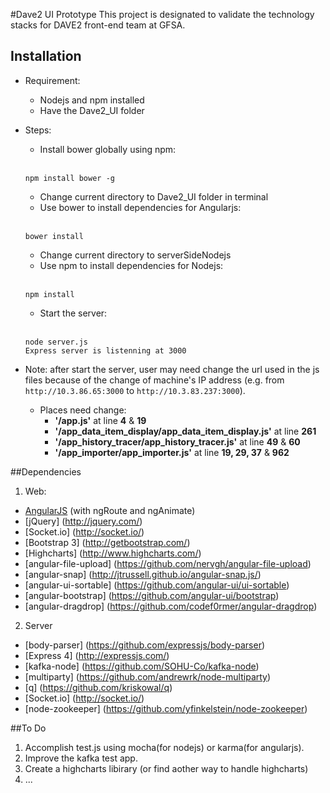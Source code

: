 #Dave2 UI Prototype
  This project is designated to validate the technology stacks for DAVE2 front-end team at GFSA.
## Installation

* Requirement: 
  * Nodejs and npm installed
  * Have the Dave2_UI folder
  
* Steps:
  * Install bower globally using npm:
  <br><br>
  ```
  npm install bower -g
  ```
  * Change current directory to Dave2_UI folder in terminal
  * Use bower to install dependencies for Angularjs:
  <br><br>
  ```
  bower install
  ```
  * Change current directory to serverSideNodejs
  * Use npm to install dependencies for Nodejs:
  <br><br>
  ```
  npm install
  ```
  * Start the server:
  <br><br>
  ```
  node server.js
  Express server is listenning at 3000
  ```
* Note: 
after start the server, user may need change the url used in the js files because of the change of machine's IP address (e.g. from `http://10.3.86.65:3000` to `http://10.3.83.237:3000`).
  - Places need change:
    - **'/app.js'** at line **4** & **19**
    - **'/app_data_item_display/app_data_item_display.js'** at line **261**
    - **'/app_history_tracer/app_history_tracer.js'** at line **49** & **60**
    - **'/app_importer/app_importer.js'** at line **19, 29, 37** & **962**
  

##Dependencies
1. Web:
  - [AngularJS](https://angularjs.org/) (with ngRoute and ngAnimate) 
  - [jQuery] (http://jquery.com/)
  - [Socket.io] (http://socket.io/)
  - [Bootstrap 3] (http://getbootstrap.com/)
  - [Highcharts] (http://www.highcharts.com/)
  - [angular-file-upload] (https://github.com/nervgh/angular-file-upload)
  - [angular-snap] (http://jtrussell.github.io/angular-snap.js/)
  - [angular-ui-sortable] (https://github.com/angular-ui/ui-sortable)
  - [angular-bootstrap] (https://github.com/angular-ui/bootstrap)
  - [angular-dragdrop] (https://github.com/codef0rmer/angular-dragdrop)

2. Server
  - [body-parser] (https://github.com/expressjs/body-parser)
  - [Express 4] (http://expressjs.com/)
  - [kafka-node] (https://github.com/SOHU-Co/kafka-node)
  - [multiparty] (https://github.com/andrewrk/node-multiparty)
  - [q] (https://github.com/kriskowal/q)
  - [Socket.io] (http://socket.io/)
  - [node-zookeeper] (https://github.com/yfinkelstein/node-zookeeper)

##To Do
1. Accomplish test.js using mocha(for nodejs) or karma(for angularjs).
2. Improve the kafka test app.
3. Create a highcharts libirary (or find aother way to handle highcharts)
4. ...
